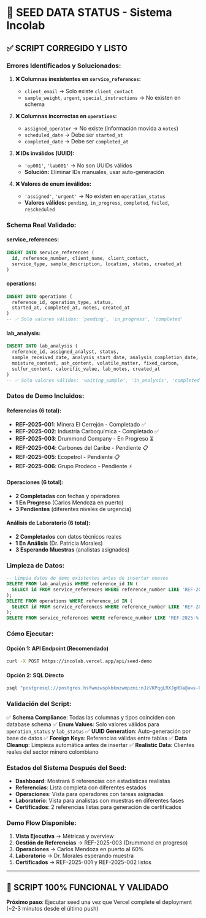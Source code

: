 # 🌱 SEED DATA STATUS - Sistema Incolab

## ✅ **SCRIPT CORREGIDO Y LISTO**

### **Errores Identificados y Solucionados:**

1. **❌ Columnas inexistentes en `service_references`:**
   - `client_email` → Solo existe `client_contact`
   - `sample_weight`, `urgent`, `special_instructions` → No existen en schema

2. **❌ Columnas incorrectas en `operations`:**
   - `assigned_operator` → No existe (información movida a `notes`)
   - `scheduled_date` → Debe ser `started_at`
   - `completed_date` → Debe ser `completed_at`

3. **❌ IDs inválidos (UUID):**
   - `'op001'`, `'lab001'` → No son UUIDs válidos
   - **Solución:** Eliminar IDs manuales, usar auto-generación

4. **❌ Valores de enum inválidos:**
   - `'assigned'`, `'urgent'` → No existen en `operation_status`
   - **Valores válidos:** `pending`, `in_progress`, `completed`, `failed`, `rescheduled`

### **Schema Real Validado:**

#### **service_references:**
```sql
INSERT INTO service_references (
  id, reference_number, client_name, client_contact,
  service_type, sample_description, location, status, created_at
)
```

#### **operations:**
```sql
INSERT INTO operations (
  reference_id, operation_type, status,
  started_at, completed_at, notes, created_at
)
-- ✅ Solo valores válidos: 'pending', 'in_progress', 'completed'
```

#### **lab_analysis:**
```sql
INSERT INTO lab_analysis (
  reference_id, assigned_analyst, status,
  sample_received_date, analysis_start_date, analysis_completion_date,
  moisture_content, ash_content, volatile_matter, fixed_carbon,
  sulfur_content, calorific_value, lab_notes, created_at
)
-- ✅ Solo valores válidos: 'waiting_sample', 'in_analysis', 'completed'
```

### **Datos de Demo Incluidos:**

#### **Referencias (6 total):**
- **REF-2025-001**: Minera El Cerrejón - Completado ✅
- **REF-2025-002**: Industria Carboquímica - Completado ✅
- **REF-2025-003**: Drummond Company - En Progreso ⏳
- **REF-2025-004**: Carbones del Caribe - Pendiente 📋
- **REF-2025-005**: Ecopetrol - Pendiente 📋
- **REF-2025-006**: Grupo Prodeco - Pendiente ⚡

#### **Operaciones (6 total):**
- **2 Completadas** con fechas y operadores
- **1 En Progreso** (Carlos Mendoza en puerto)
- **3 Pendientes** (diferentes niveles de urgencia)

#### **Análisis de Laboratorio (6 total):**
- **2 Completados** con datos técnicos reales
- **1 En Análisis** (Dr. Patricia Morales)
- **3 Esperando Muestras** (analistas asignados)

### **Limpieza de Datos:**
```sql
-- Limpia datos de demo existentes antes de insertar nuevos
DELETE FROM lab_analysis WHERE reference_id IN (
  SELECT id FROM service_references WHERE reference_number LIKE 'REF-2025-%'
);
DELETE FROM operations WHERE reference_id IN (
  SELECT id FROM service_references WHERE reference_number LIKE 'REF-2025-%'
);
DELETE FROM service_references WHERE reference_number LIKE 'REF-2025-%';
```

### **Cómo Ejecutar:**

#### **Opción 1: API Endpoint (Recomendado)**
```bash
curl -X POST https://incolab.vercel.app/api/seed-demo
```

#### **Opción 2: SQL Directo**
```bash
psql "postgresql://postgres.hsfwmzwspkbkmzwmpzmi:nJzVKPqgLRXJgHDa@aws-0-us-east-1.pooler.supabase.com:6543/postgres?sslmode=require" -f supabase/seed.sql
```

### **Validación del Script:**

✅ **Schema Compliance**: Todas las columnas y tipos coinciden con database schema
✅ **Enum Values**: Solo valores válidos para `operation_status` y `lab_status`
✅ **UUID Generation**: Auto-generación por base de datos
✅ **Foreign Keys**: Referencias válidas entre tablas
✅ **Data Cleanup**: Limpieza automática antes de insertar
✅ **Realistic Data**: Clientes reales del sector minero colombiano

### **Estados del Sistema Después del Seed:**

- **Dashboard**: Mostrará 6 referencias con estadísticas realistas
- **Referencias**: Lista completa con diferentes estados
- **Operaciones**: Vista para operadores con tareas asignadas
- **Laboratorio**: Vista para analistas con muestras en diferentes fases
- **Certificados**: 2 referencias listas para generación de certificados

### **Demo Flow Disponible:**

1. **Vista Ejecutiva** → Métricas y overview
2. **Gestión de Referencias** → REF-2025-003 (Drummond en progreso)
3. **Operaciones** → Carlos Mendoza en puerto al 60%
4. **Laboratorio** → Dr. Morales esperando muestra
5. **Certificados** → REF-2025-001 y REF-2025-002 listos

---

## 🎯 **SCRIPT 100% FUNCIONAL Y VALIDADO**

**Próximo paso**: Ejecutar seed una vez que Vercel complete el deployment (~2-3 minutos desde el último push)